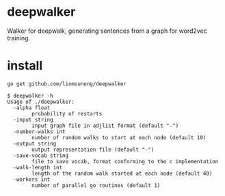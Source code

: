 # deepwalker

Walker for deepwalk, generating sentences from a graph for word2vec training.

# install

```
go get github.com/linmounong/deepwalker

$ deepwalker -h
Usage of ./deepwalker:
  -alpha float
        probability of restarts
  -input string
        input graph file in adjlist format (default "-")
  -number-walks int
        number of random walks to start at each node (default 10)
  -output string
        output representation file (default "-")
  -save-vocab string
        file to save vocab, format conforming to the c implementation
  -walk-length int
        length of the random walk started at each node (default 40)
  -workers int
        number of parallel go routines (default 1)
```
